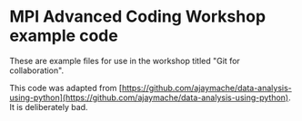 # MPI Advanced Coding Workshop example code

These are example files for use in the workshop titled "Git for collaboration".

This code was adapted from [https://github.com/ajaymache/data-analysis-using-python](https://github.com/ajaymache/data-analysis-using-python). It is deliberately bad.
